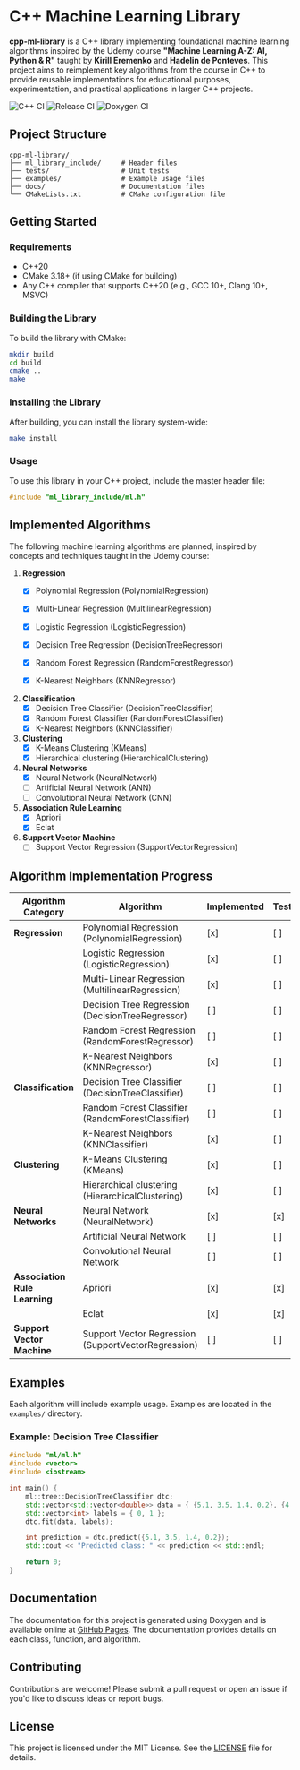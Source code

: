 # C++ Machine Learning Library

**cpp-ml-library** is a C++ library implementing foundational machine learning algorithms inspired by the Udemy course **"Machine Learning A-Z: AI, Python & R"** taught by **Kirill Eremenko** and **Hadelin de Ponteves**. This project aims to reimplement key algorithms from the course in C++ to provide reusable implementations for educational purposes, experimentation, and practical applications in larger C++ projects.

![C++ CI](https://github.com/jideoyelayo1/cpp-ml-library/actions/workflows/ci.yml/badge.svg)
![Release CI](https://github.com/jideoyelayo1/cpp-ml-library/actions/workflows/release.yml/badge.svg)
![Doxygen CI](https://github.com/jideoyelayo1/cpp-ml-library/actions/workflows/doxygen.yml/badge.svg)

## Project Structure

```plaintext
cpp-ml-library/
├── ml_library_include/     # Header files
├── tests/                  # Unit tests
├── examples/               # Example usage files
├── docs/                   # Documentation files
└── CMakeLists.txt          # CMake configuration file
```

## Getting Started

### Requirements

- C++20
- CMake 3.18+ (if using CMake for building)
- Any C++ compiler that supports C++20 (e.g., GCC 10+, Clang 10+, MSVC)

### Building the Library

To build the library with CMake:

```sh
mkdir build
cd build
cmake ..
make
```

### Installing the Library

After building, you can install the library system-wide:

```sh
make install
```

### Usage

To use this library in your C++ project, include the master header file:

```cpp
#include "ml_library_include/ml.h"
```

## Implemented Algorithms

The following machine learning algorithms are planned, inspired by concepts and techniques taught in the Udemy course:

1. **Regression**
   - [x] Polynomial Regression (PolynomialRegression)
   - [x] Multi-Linear Regression (MultilinearRegression)
   - [x] Logistic Regression (LogisticRegression)
   - [x] Decision Tree Regression (DecisionTreeRegressor)
   - [x] Random Forest Regression (RandomForestRegressor)
   - [x] K-Nearest Neighbors (KNNRegressor)


2. **Classification**
   - [x] Decision Tree Classifier (DecisionTreeClassifier)
   - [x] Random Forest Classifier (RandomForestClassifier)
   - [x] K-Nearest Neighbors (KNNClassifier)

3. **Clustering**
   - [x] K-Means Clustering (KMeans)
   - [x] Hierarchical clustering (HierarchicalClustering)

4. **Neural Networks**
   - [x] Neural Network (NeuralNetwork)
   - [ ] Artificial Neural Network (ANN)
   - [ ] Convolutional Neural Network (CNN)

5. **Association Rule Learning**
   - [x] Apriori
   - [x] Eclat

6. **Support Vector Machine**
   - [ ] Support Vector Regression (SupportVectorRegression)

## Algorithm Implementation Progress

| Algorithm Category       | Algorithm                    | Implemented | Tests | Examples |
|--------------------------|------------------------------|-------------|-------|----------|
| **Regression**           | Polynomial Regression (PolynomialRegression)        | [x]         | [ ]   | [x]      |
|                          | Logistic Regression (LogisticRegression)     | [x]         | [ ]   | [x]      |
|                          | Multi-Linear Regression (MultilinearRegression)      | [x]         | [ ]   | [x]      |
|                          | Decision Tree Regression (DecisionTreeRegressor)     | [ ]         | [ ]   | [ ]      |
|                          | Random Forest Regression (RandomForestRegressor)     | [ ]         | [ ]   | [ ]      |
|                          | K-Nearest Neighbors (KNNRegressor)          | [x]         | [ ]   | [ ]      |
| **Classification**       | Decision Tree Classifier (DecisionTreeClassifier)    | [ ]         | [ ]   | [ ]      |
|                          | Random Forest Classifier (RandomForestClassifier)    | [ ]         | [ ]   | [ ]      |
|                          | K-Nearest Neighbors (KNNClassifier)          | [x]         | [ ]   | [ ]      |
| **Clustering**           | K-Means Clustering (KMeans)           | [x]         | [ ]   | [ ]      |
|                          | Hierarchical clustering (HierarchicalClustering)          | [x]         | [ ]   | [ ]      |
| **Neural Networks**      | Neural Network (NeuralNetwork)          | [x]         | [x]   | [x]      |
|                          | Artificial Neural Network    | [ ]         | [ ]   | [ ]      |
|                          | Convolutional Neural Network | [ ]         | [ ]   | [ ]      |
| **Association Rule Learning** | Apriori                | [x]         | [x]   | [x]      |
|                          | Eclat                        | [x]         | [x]   | [x]      |
| **Support Vector Machine** | Support Vector Regression (SupportVectorRegression) | [ ]    | [ ]   | [ ]      |




## Examples

Each algorithm will include example usage. Examples are located in the `examples/` directory.

### Example: Decision Tree Classifier

```cpp
#include "ml/ml.h"
#include <vector>
#include <iostream>

int main() {
    ml::tree::DecisionTreeClassifier dtc;
    std::vector<std::vector<double>> data = { {5.1, 3.5, 1.4, 0.2}, {4.9, 3.0, 1.4, 0.2} };
    std::vector<int> labels = { 0, 1 };
    dtc.fit(data, labels);

    int prediction = dtc.predict({5.1, 3.5, 1.4, 0.2});
    std::cout << "Predicted class: " << prediction << std::endl;

    return 0;
}
```

## Documentation

The documentation for this project is generated using Doxygen and is available online at [GitHub Pages](https://jideoyelayo.com/cpp-ml-library/). The documentation provides details on each class, function, and algorithm.

## Contributing

Contributions are welcome! Please submit a pull request or open an issue if you'd like to discuss ideas or report bugs.

## License

This project is licensed under the MIT License. See the [LICENSE](LICENSE) file for details.
